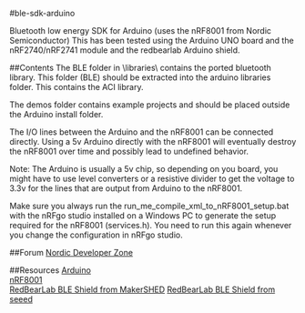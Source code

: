#ble-sdk-arduino

Bluetooth low energy SDK for Arduino (uses the nRF8001 from Nordic Semiconductor)
This has been tested using the Arduino UNO board and the nRF2740/nRF2741 module and the redbearlab Arduino shield.

##Contents
The BLE folder in \libraries\ contains the ported bluetooth library. This folder (BLE) should be extracted into the arduino libraries folder. This contains the ACI library. 

The demos folder contains example projects and should be placed outside the Arduino install folder.

The I/O lines between the Arduino and the nRF8001 can be connected directly. Using a 5v Arduino directly with the nRF8001 will eventually destroy the nRF8001 over time and possibly lead to undefined behavior.

Note: The Arduino is usually a 5v chip, so depending on you board, you might have to use level converters or a resistive divider to get the voltage to 3.3v for the lines that are output from Arduino to the nRF8001.

Make sure you always run the run_me_compile_xml_to_nRF8001_setup.bat with the nRFgo studio installed on a Windows PC to generate the setup required for the nRF8001 (services.h). You need to run this again whenever you change the configuration in nRFgo studio.

##Forum
[Nordic Developer Zone](http://devzone.nordicsemi.com/ "Go to nordic developer zone")

##Resources
[Arduino](http://arduino.cc/ "Go to Arduino.cc")  
[nRF8001](https://www.nordicsemi.com/eng/Products/Bluetooth-R-low-energy/nRF8001 "Go to product")  
[RedBearLab BLE Shield from MakerSHED](http://www.makershed.com/Bluetooth_Low_Energy_BLE_Shield_for_Arduino_p/mkrbl1.htm "Go to product")
[RedBearLab BLE Shield from seeed](http://www.seeedstudio.com/depot/bluetooth-40-low-energy-ble-shield-p-1255.html "Go to product")  
